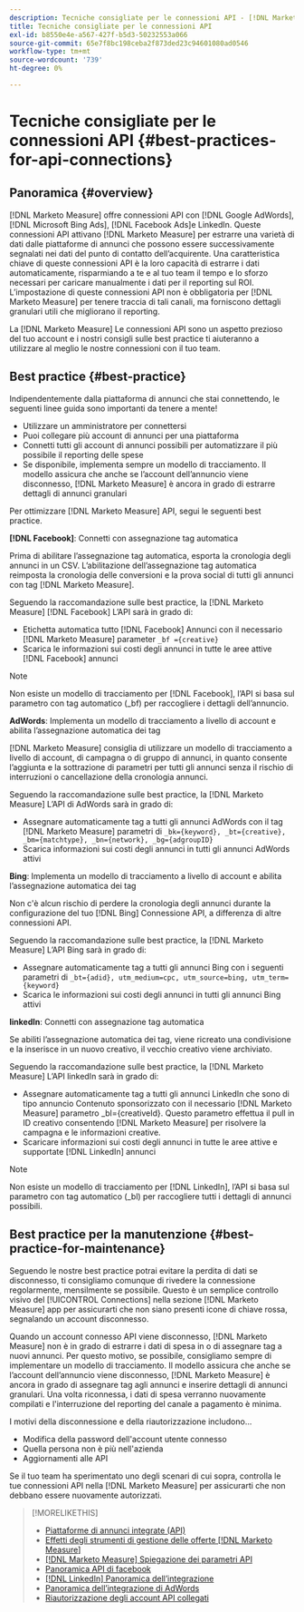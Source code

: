 ```yaml
---
description: Tecniche consigliate per le connessioni API - [!DNL Marketo Measure] - Documentazione del prodotto
title: Tecniche consigliate per le connessioni API
exl-id: b8550e4e-a567-427f-b5d3-50232553a066
source-git-commit: 65e7f8bc198ceba2f873ded23c94601080ad0546
workflow-type: tm+mt
source-wordcount: '739'
ht-degree: 0%

---
```


# Tecniche consigliate per le connessioni API {#best-practices-for-api-connections}

## Panoramica {#overview}

[!DNL Marketo Measure] offre connessioni API con [!DNL Google AdWords], [!DNL Microsoft Bing Ads], [!DNL Facebook Ads]e LinkedIn. Queste connessioni API attivano [!DNL Marketo Measure] per estrarre una varietà di dati dalle piattaforme di annunci che possono essere successivamente segnalati nei dati del punto di contatto dell’acquirente. Una caratteristica chiave di queste connessioni API è la loro capacità di estrarre i dati automaticamente, risparmiando a te e al tuo team il tempo e lo sforzo necessari per caricare manualmente i dati per il reporting sul ROI. L’impostazione di queste connessioni API non è obbligatoria per [!DNL Marketo Measure] per tenere traccia di tali canali, ma forniscono dettagli granulari utili che migliorano il reporting.

La [!DNL Marketo Measure] Le connessioni API sono un aspetto prezioso del tuo account e i nostri consigli sulle best practice ti aiuteranno a utilizzare al meglio le nostre connessioni con il tuo team.

## Best practice {#best-practice}

Indipendentemente dalla piattaforma di annunci che stai connettendo, le seguenti linee guida sono importanti da tenere a mente!

* Utilizzare un amministratore per connettersi
* Puoi collegare più account di annunci per una piattaforma
* Connetti tutti gli account di annunci possibili per automatizzare il più possibile il reporting delle spese
* Se disponibile, implementa sempre un modello di tracciamento. Il modello assicura che anche se l’account dell’annuncio viene disconnesso, [!DNL Marketo Measure] è ancora in grado di estrarre dettagli di annunci granulari

Per ottimizzare [!DNL Marketo Measure] API, segui le seguenti best practice.

**[!DNL Facebook]**: Connetti con assegnazione tag automatica

Prima di abilitare l’assegnazione tag automatica, esporta la cronologia degli annunci in un CSV. L’abilitazione dell’assegnazione tag automatica reimposta la cronologia delle conversioni e la prova social di tutti gli annunci con tag [!DNL Marketo Measure].

Seguendo la raccomandazione sulle best practice, la [!DNL Marketo Measure] [!DNL Facebook] L’API sarà in grado di:

* Etichetta automatica tutto [!DNL Facebook] Annunci con il necessario [!DNL Marketo Measure] parameter `_bf ={creative}`
* Scarica le informazioni sui costi degli annunci in tutte le aree attive [!DNL Facebook] annunci

>[!NOTE]
>
>Non esiste un modello di tracciamento per [!DNL Facebook], l’API si basa sul parametro con tag automatico (_bf) per raccogliere i dettagli dell’annuncio.

**AdWords**: Implementa un modello di tracciamento a livello di account e abilita l’assegnazione automatica dei tag

[!DNL Marketo Measure] consiglia di utilizzare un modello di tracciamento a livello di account, di campagna o di gruppo di annunci, in quanto consente l’aggiunta e la sottrazione di parametri per tutti gli annunci senza il rischio di interruzioni o cancellazione della cronologia annunci.

Seguendo la raccomandazione sulle best practice, la [!DNL Marketo Measure] L’API di AdWords sarà in grado di:

* Assegnare automaticamente tag a tutti gli annunci AdWords con il tag [!DNL Marketo Measure] parametri di `_bk={keyword}, _bt={creative}, _bm={matchtype}, _bn={network}, _bg={adgroupID}`
* Scarica informazioni sui costi degli annunci in tutti gli annunci AdWords attivi

**Bing**: Implementa un modello di tracciamento a livello di account e abilita l’assegnazione automatica dei tag

Non c&#39;è alcun rischio di perdere la cronologia degli annunci durante la configurazione del tuo [!DNL Bing] Connessione API, a differenza di altre connessioni API.

Seguendo la raccomandazione sulle best practice, la [!DNL Marketo Measure] L’API Bing sarà in grado di:
* Assegnare automaticamente tag a tutti gli annunci Bing con i seguenti parametri di `_bt={adid}, utm_medium=cpc, utm_source=bing, utm_term={keyword}`
* Scarica le informazioni sui costi degli annunci in tutti gli annunci Bing attivi

**linkedIn**: Connetti con assegnazione tag automatica

Se abiliti l’assegnazione automatica dei tag, viene ricreato una condivisione e la inserisce in un nuovo creativo, il vecchio creativo viene archiviato.

Seguendo la raccomandazione sulle best practice, la [!DNL Marketo Measure] L’API linkedIn sarà in grado di:

* Assegnare automaticamente tag a tutti gli annunci LinkedIn che sono di tipo annuncio Contenuto sponsorizzato con il necessario [!DNL Marketo Measure] parametro _bl={creativeId}. Questo parametro effettua il pull in ID creativo consentendo [!DNL Marketo Measure] per risolvere la campagna e le informazioni creative.
* Scaricare informazioni sui costi degli annunci in tutte le aree attive e supportate [!DNL LinkedIn] annunci

>[!NOTE]
>
>Non esiste un modello di tracciamento per [!DNL LinkedIn], l’API si basa sul parametro con tag automatico (_bl) per raccogliere tutti i dettagli di annunci possibili.

## Best practice per la manutenzione {#best-practice-for-maintenance}

Seguendo le nostre best practice potrai evitare la perdita di dati se disconnesso, ti consigliamo comunque di rivedere la connessione regolarmente, mensilmente se possibile. Questo è un semplice controllo visivo del [!UICONTROL Connections] nella sezione [!DNL Marketo Measure] app per assicurarti che non siano presenti icone di chiave rossa, segnalando un account disconnesso.

Quando un account connesso API viene disconnesso, [!DNL Marketo Measure] non è in grado di estrarre i dati di spesa in o di assegnare tag a nuovi annunci. Per questo motivo, se possibile, consigliamo sempre di implementare un modello di tracciamento. Il modello assicura che anche se l’account dell’annuncio viene disconnesso, [!DNL Marketo Measure] è ancora in grado di assegnare tag agli annunci e inserire dettagli di annunci granulari. Una volta riconnessa, i dati di spesa verranno nuovamente compilati e l&#39;interruzione del reporting del canale a pagamento è minima.

I motivi della disconnessione e della riautorizzazione includono...

* Modifica della password dell&#39;account utente connesso
* Quella persona non è più nell&#39;azienda
* Aggiornamenti alle API

Se il tuo team ha sperimentato uno degli scenari di cui sopra, controlla le tue connessioni API nella [!DNL Marketo Measure] per assicurarti che non debbano essere nuovamente autorizzati.

>[!MORELIKETHIS]
>
>* [Piattaforme di annunci integrate (API)](/help/api-connections/utilizing-marketo-measures-api-connections/integrated-ad-platforms.md)
>* [Effetti degli strumenti di gestione delle offerte [!DNL Marketo Measure]](/help/api-connections/utilizing-marketo-measures-api-connections/how-bid-management-tools-affect-marketo-measure.md)
>* [[!DNL Marketo Measure] Spiegazione dei parametri API](/help/api-connections/utilizing-marketo-measures-api-connections/marketo-measure-parameters.md)
>* [Panoramica API di facebook](/help/api-connections/utilizing-marketo-measures-api-connections/facebook-api.md)
>* [[!DNL LinkedIn] Panoramica dell’integrazione](/help/api-connections/utilizing-marketo-measures-api-connections/linkedin-integration.md)
>* [Panoramica dell’integrazione di AdWords](/help/api-connections/utilizing-marketo-measures-api-connections/understanding-marketo-measure-adwords-tagging.md)
>* [Riautorizzazione degli account API collegati](/help/api-connections/utilizing-marketo-measures-api-connections/reauthorizing-connected-accounts.md)

